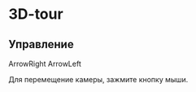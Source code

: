 # 3D-tour

<h2><b>Управление</b></h2>
ArrowRight  
ArrowLeft   
   
Для перемещение камеры, зажмите кнопку мыши.
